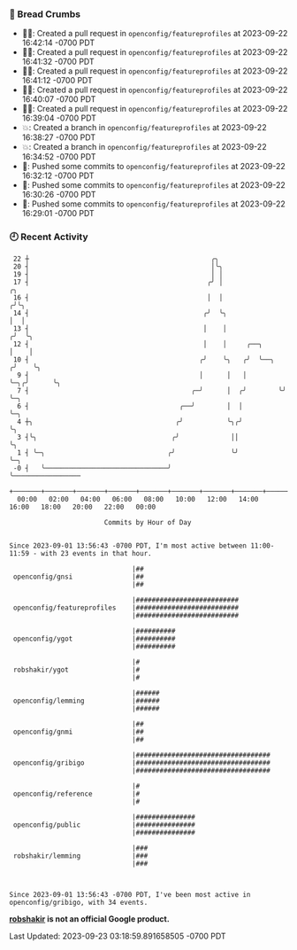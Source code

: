 ### 🍞 Bread Crumbs

 * ✍🏼: Created a pull request in `openconfig/featureprofiles` at 2023-09-22 16:42:14 -0700 PDT
 * ✍🏼: Created a pull request in `openconfig/featureprofiles` at 2023-09-22 16:41:32 -0700 PDT
 * ✍🏼: Created a pull request in `openconfig/featureprofiles` at 2023-09-22 16:41:12 -0700 PDT
 * ✍🏼: Created a pull request in `openconfig/featureprofiles` at 2023-09-22 16:40:07 -0700 PDT
 * ✍🏼: Created a pull request in `openconfig/featureprofiles` at 2023-09-22 16:39:04 -0700 PDT
 * 💥: Created a branch in `openconfig/featureprofiles` at 2023-09-22 16:38:27 -0700 PDT
 * 💥: Created a branch in `openconfig/featureprofiles` at 2023-09-22 16:34:52 -0700 PDT
 * 🚢: Pushed some commits to `openconfig/featureprofiles` at 2023-09-22 16:32:12 -0700 PDT
 * 🚢: Pushed some commits to `openconfig/featureprofiles` at 2023-09-22 16:30:26 -0700 PDT
 * 🚢: Pushed some commits to `openconfig/featureprofiles` at 2023-09-22 16:29:01 -0700 PDT

### 🕘 Recent Activity
```
 22 ┼                                              ╭╮
 20 ┤                                              │╰╮
 19 ┤                                              │ │
 17 ┤                                             ╭╯ │                   ╭╮
 16 ┤                                             │  │                  ╭╯╰╮
 14 ┤                                            ╭╯  ╰╮                 │  │
 13 ┤                                            │    │                ╭╯  ╰╮
 12 ┤                                            │    │     ╭──╮       │    │
 10 ┤                                           ╭╯    ╰╮   ╭╯  ╰──╮   ╭╯    ╰╮
  9 ┤                                           │      │   │      ╰─╮╭╯      ╰╮
  7 ┤                                         ╭─╯      │  ╭╯        ╰╯        ╰─╮
  6 ┤                                      ╭──╯        │  │                     ╰─╮
  4 ┼╮                                    ╭╯           ╰╮╭╯                       ╰╮
  3 ┤╰╮                                  ╭╯             ││                         ╰╮
  1 ┤ ╰─╮                               ╭╯              ╰╯                          ╰─╮
 -0 ┤   ╰───────────────────────────────╯                                             ╰─────────────────
    +───────+───────+───────+───────+───────+───────+───────+───────+───────+───────+───────+───────+────
  00:00   02:00   04:00   06:00   08:00   10:00   12:00   14:00   16:00   18:00   20:00   22:00   00:00   

						Commits by Hour of Day


Since 2023-09-01 13:56:43 -0700 PDT, I'm most active between 11:00-11:59 - with 23 events in that hour.

```



```
                               |##
 openconfig/gnsi               |##
                               |##

                               |##########################
 openconfig/featureprofiles    |##########################
                               |##########################

                               |##########
 openconfig/ygot               |##########
                               |##########

                               |#
 robshakir/ygot                |#
                               |#

                               |######
 openconfig/lemming            |######
                               |######

                               |##
 openconfig/gnmi               |##
                               |##

                               |##################################
 openconfig/gribigo            |##################################
                               |##################################

                               |#
 openconfig/reference          |#
                               |#

                               |###############
 openconfig/public             |###############
                               |###############

                               |###
 robshakir/lemming             |###
                               |###



Since 2023-09-01 13:56:43 -0700 PDT, I've been most active in openconfig/gribigo, with 34 events.

```
**[robshakir](mailto:robjs@google.com) is not an official Google product.**  


Last Updated: 2023-09-23 03:18:59.891658505 -0700 PDT
